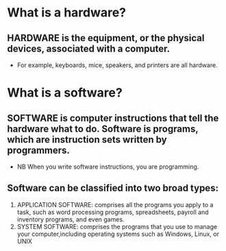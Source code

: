 # What is a hardware?

## HARDWARE is the equipment, or the physical devices, associated with a computer. 
* For example, keyboards, mice, speakers, and printers are all hardware. 

# What is a software?

##  SOFTWARE is computer instructions that tell the hardware what to do. Software is programs, which are instruction sets written by programmers.

* NB When you write software instructions, you are programming.

## Software can be classified into two broad types:
1.  APPLICATION SOFTWARE: comprises all the programs you apply to a task, such as word processing programs, spreadsheets, payroll and inventory programs, and even games.
2. SYSTEM SOFTWARE: comprises the programs that you use to manage your computer,including operating systems such as Windows, Linux, or UNIX